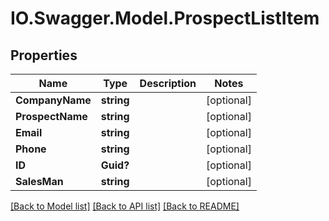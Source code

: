 # IO.Swagger.Model.ProspectListItem
## Properties

Name | Type | Description | Notes
------------ | ------------- | ------------- | -------------
**CompanyName** | **string** |  | [optional] 
**ProspectName** | **string** |  | [optional] 
**Email** | **string** |  | [optional] 
**Phone** | **string** |  | [optional] 
**ID** | **Guid?** |  | [optional] 
**SalesMan** | **string** |  | [optional] 

[[Back to Model list]](../README.md#documentation-for-models) [[Back to API list]](../README.md#documentation-for-api-endpoints) [[Back to README]](../README.md)

